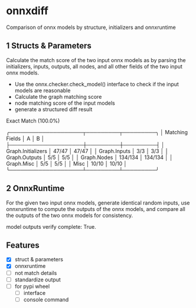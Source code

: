 # onnxdiff

Comparison of onnx models by structure, initializers and onnxruntime


## 1 Structs & Parameters

Calculate the match score of the two input onnx models as by parsing the initializers, inputs, outputs, all nodes, and all other fields of the two input onnx models.

* Use the onnx.checker.check_model() interface to check if the input models are reasonable
* Calculate the graph matching score
* node matching score of the input models
* generate a structured diff result

Exact Match (100.0%)

╭────────────────────┬─────────┬─────────╮
│ Matching Fields    │ A       │ B       │
├────────────────────┼─────────┼─────────┤
│ Graph.Initializers │ 47/47   │ 47/47   │
│ Graph.Inputs       │ 3/3     │ 3/3     │
│ Graph.Outputs      │ 5/5     │ 5/5     │
│ Graph.Nodes        │ 134/134 │ 134/134 │
│ Graph.Misc         │ 5/5     │ 5/5     │
│ Misc               │ 10/10   │ 10/10   │
╰────────────────────┴─────────┴─────────╯


## 2 OnnxRuntime


For the given two input onnx models, generate identical random inputs, use onnxruntime to compute the outputs of the onnx models, and compare all the outputs of the two onnx models for consistency.

model outputs verify complete:  True.



## Features

- [x] struct & parameters
- [x] onnxruntime
- [ ] not match details
- [ ] standardize output
- [ ] for pypi wheel
    - [ ] interface
    - [ ] console command
